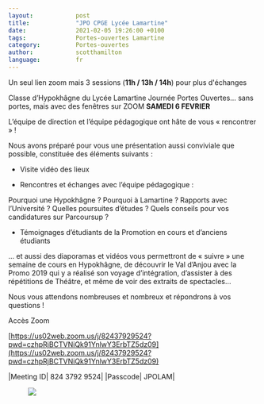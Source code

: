 ```yaml
---
layout:            post
title:             "JPO CPGE Lycée Lamartine"
date:              2021-02-05 19:26:00 +0100
tags:              Portes-ouvertes Lamartine
category:          Portes-ouvertes
author:            scotthamilton
language:          fr
---
```


Un seul lien zoom mais 3 sessions (**11h / 13h / 14h**) pour plus d'échanges

Classe d’Hypokhâgne du Lycée Lamartine
Journée Portes Ouvertes… sans portes, mais avec des fenêtres sur ZOOM
**SAMEDI 6 FEVRIER**


L’équipe de direction et l’équipe pédagogique ont hâte de vous « rencontrer » !

Nous avons préparé pour vous une présentation aussi conviviale que possible, constituée des éléments suivants :

 - Visite vidéo des lieux

 - Rencontres et échanges avec l’équipe pédagogique :

Pourquoi une Hypokhâgne ?
Pourquoi à Lamartine ?
Rapports avec l’Université ?
Quelles poursuites d’études ?
Quels conseils pour vos candidatures sur Parcoursup ?


- Témoignages d’étudiants de la Promotion en cours et d’anciens étudiants

… et aussi des diaporamas et vidéos vous permettront de « suivre » une semaine de cours en Hypokhâgne, de découvrir le Val d’Anjou avec la Promo 2019 qui y a réalisé son voyage d’intégration, d’assister à des répétitions de Théâtre, et même de voir des extraits de spectacles…

 Nous vous attendons nombreuses et nombreux et répondrons à vos questions !




Accès Zoom

[https://us02web.zoom.us/j/82437929524?pwd=czhpRjBCTVNiQk91YnlwY3ErbTZ5dz09](https://us02web.zoom.us/j/82437929524?pwd=czhpRjBCTVNiQk91YnlwY3ErbTZ5dz09)

|Meeting ID| 824 3792 9524|
|Passcode| JPOLAM|

<div class="album">
   <figure>
      <img src="{{ "/media/img/LAMARTINE/JPO-CPGE-LAMARTINE-2021-6-fev.jpg" | absolute_url }}" />
   </figure>
</div>
